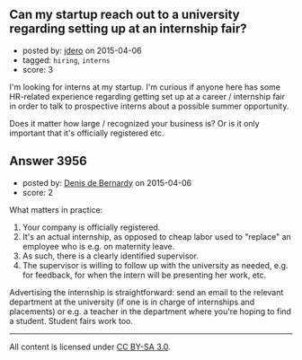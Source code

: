 ## Can my startup reach out to a university regarding setting up at an internship fair?

- posted by: [jdero](https://stackexchange.com/users/1972448/jdero) on 2015-04-06
- tagged: `hiring`, `interns`
- score: 3

I'm looking for interns at my startup. I'm curious if anyone here has some HR-related experience regarding getting set up at a career / internship fair in order to talk to prospective interns about a possible summer opportunity.

Does it matter how large / recognized your business is? Or is it only important that it's officially registered etc.


## Answer 3956

- posted by: [Denis de Bernardy](https://stackexchange.com/users/182468/denis-de-bernardy) on 2015-04-06
- score: 2

What matters in practice:

1. Your company is officially registered.
2. It's an actual internship, as opposed to cheap labor used to "replace" an employee who is e.g. on maternity leave.
3. As such, there is a clearly identified supervisor.
4. The supervisor is willing to follow up with the university as needed, e.g. for feedback, for when the intern will be presenting her work, etc.

Advertising the internship is straightforward: send an email to the relevant department at the university (if one is in charge of internships and placements) or e.g. a teacher in the department where you're hoping to find a student. Student fairs work too.



---

All content is licensed under [CC BY-SA 3.0](https://creativecommons.org/licenses/by-sa/3.0/).
